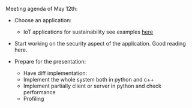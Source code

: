 Meeting agenda of May 12th:

- Choose an application: 
    - IoT applications for sustainability see examples [here](https://builtin.com/internet-things/iot-environment-sustainability-green-examples)

- Start working on the security aspect of the application. Good reading here.

- Prepare for the presentation: 
    - Have diff implementation: 
    - Implement the whole system both in python and c++
    - Implement partially client or server in python and check performance
    - Profiling 

